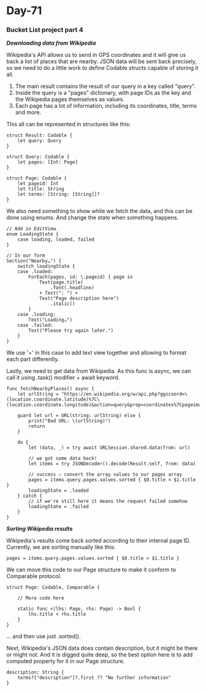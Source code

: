 # Day-71
### **Bucket List project part 4**

***Downloading data from Wikipedia***

Wikipedia's API allows us to send in GPS coordinates and it will give us back a list of places that are nearby. JSON data will be sent back precisely, so we need to do a little work to define Codable structs capable of storing it all.

1. The main result contains the result of our query in a key called "query".
2. Inside the query is a "pages" dictionary, with page IDs as the key and the Wikipedia pages themselves as values.
3. Each page has a lot of information, including its coordinates, title, terms and more.

This all can be represented in structures like this:

```
struct Result: Codable {
    let query: Query
}

struct Query: Codable {
    let pages: [Int: Page]
}

struct Page: Codable {
    let pageid: Int
    let title: String
    let terms: [String: [String]]?
}
```

We also need something to show while we fetch the data, and this can be done using enums. And change the state when something happens.

```
// Add in EditView
enum LoadingState {
    case loading, loaded, failed
}

// In our form
Section("Nearby…") {
    switch loadingState {
    case .loaded:
        ForEach(pages, id: \.pageid) { page in
            Text(page.title)
                .font(.headline)
            + Text(": ") +
            Text("Page description here")
                .italic()
        }
    case .loading:
        Text("Loading…")
    case .failed:
        Text("Please try again later.")
    }
}
```

We use '+' in this case to add text view together and allowing to format each part differently.

Lastly, we need to get data from Wikipedia. As this func is async, we can call it using .task() modifier + await keyword.

```
func fetchNearbyPlaces() async {
    let urlString = "https://en.wikipedia.org/w/api.php?ggscoord=\(location.coordinate.latitude)%7C\(location.coordinate.longitude)&action=query&prop=coordinates%7Cpageimages%7Cpageterms&colimit=50&piprop=thumbnail&pithumbsize=500&pilimit=50&wbptterms=description&generator=geosearch&ggsradius=10000&ggslimit=50&format=json"

    guard let url = URL(string: urlString) else {
        print("Bad URL: \(urlString)")
        return
    }

    do {
        let (data, _) = try await URLSession.shared.data(from: url)

        // we got some data back!
        let items = try JSONDecoder().decode(Result.self, from: data)

        // success – convert the array values to our pages array
        pages = items.query.pages.values.sorted { $0.title < $1.title }
        loadingState = .loaded
    } catch {
        // if we're still here it means the request failed somehow
        loadingState = .failed
    }
}
```

***Sorting Wikipedia results***

Wikipedia's results come back sorted according to their internal page ID. Currently, we are sorting manually like this:

```
pages = items.query.pages.values.sorted { $0.title < $1.title }
```

We can move this code to our Page structure to make it conform to Comparable protocol.

```
struct Page: Codable, Comparable {

    // More code here

    static func <(lhs: Page, rhs: Page) -> Bool {
        lhs.title < rhs.title
    }
}
```

... and then use just .sorted().

Next, Wikipedia's JSON data does contain description, but it might be there or might not. And it is digged quite deep, so the best option here is to add computed property for it in our Page structure.

```
description: String {
    terms?["description"]?.first ?? "No further information"
}
```
